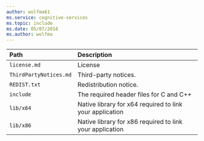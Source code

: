 ```yaml
---
author: wolfma61
ms.service: cognitive-services
ms.topic: include
ms.date: 05/07/2018
ms.author: wolfma
---
```


| Path | Description |
|:-----|:----|
| `license.md` | License
| `ThirdPartyNotices.md` | Third-party notices.
| `REDIST.txt` | Redistribution notice.
| `include` | The required header files for C and C++
| `lib/x64` | Native library for x64 required to link your application
| `lib/x86` | Native library for x86 required to link your application
